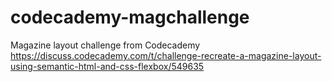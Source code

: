 # codecademy-magchallenge
Magazine layout challenge from Codecademy
https://discuss.codecademy.com/t/challenge-recreate-a-magazine-layout-using-semantic-html-and-css-flexbox/549635

